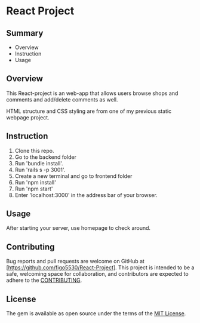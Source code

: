 # React Project


## Summary
* Overview
* Instruction
* Usage

## Overview
This React-project is an web-app that allows users browse shops and comments and add/delete comments as well.

HTML structure and CSS styling are from one of my previous static webpage project.

## Instruction
1. Clone this repo.
2. Go to the backend folder
3. Run 'bundle install'.
4. Run 'rails s -p 3001'.
5. Create a new terminal and go to frontend folder
6. Run 'npm install'
7. Run 'npm start'
8. Enter 'localhost:3000' in the address bar of your browser. 

## Usage
After starting your server, use homepage to check around.


## Contributing
Bug reports and pull requests are welcome on GitHub at [https://github.com/figo5530/React-Project]. This project is intended to be a safe, welcoming space for collaboration, and contributors are expected to adhere to the [CONTRIBUTING](https://github.com/figo5530/React-Project/blob/main/CONTRIBUTING).

## License
The gem is available as open source under the terms of the [MIT License](https://opensource.org/licenses/MIT).

